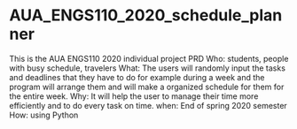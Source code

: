 # AUA_ENGS110_2020_schedule_planner
This is the AUA ENGS110 2020 individual project
PRD
Who: students, people with busy schedule, travelers
What: The users will randomly input the tasks and deadlines that they have to do for example during a week and the program will arrange them and will make a organized schedule for them for the entire week.
Why: It will help the user to manage their time more efficiently and to do every task on time.
when: End of spring 2020 semester
How: using Python

